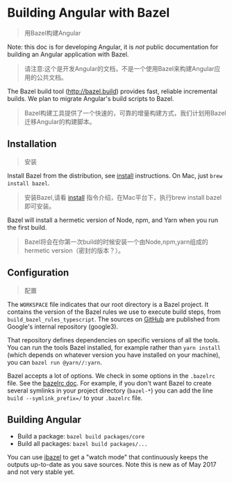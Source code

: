 # Building Angular with Bazel

> 用Bazel构建Angular

Note: this doc is for developing Angular, it is _not_ public
documentation for building an Angular application with Bazel.

> 请注意:这个是开发Angular的文档，不是一个使用Bazel来构建Angular应用的公共文档。

The Bazel build tool (http://bazel.build) provides fast, reliable
incremental builds. We plan to migrate Angular's build scripts to
Bazel.

> Bazel构建工具提供了一个快速的，可靠的增量构建方式，我们计划用Bazel迁移Angular的构建脚本。

## Installation

> 安装

Install Bazel from the distribution, see [install] instructions.
On Mac, just `brew install bazel`.

> 安装Bazel,请看 [install] 指令介绍，在Mac平台下，执行brew install bazel即可安装。

Bazel will install a hermetic version of Node, npm, and Yarn when
you run the first build.

> Bazel将会在你第一次build的时候安装一个由Node,npm,yarn组成的hermetic version（密封的版本？）。

[install]: https://bazel.build/versions/master/docs/install.html

## Configuration

> 配置

The `WORKSPACE` file indicates that our root directory is a
Bazel project. It contains the version of the Bazel rules we
use to execute build steps, from `build_bazel_rules_typescript`.
The sources on [GitHub] are published from Google's internal
repository (google3).

That repository defines dependencies on specific versions of
all the tools. You can run the tools Bazel installed, for
example rather than `yarn install` (which depends on whatever
version you have installed on your machine), you can
`bazel run @yarn//:yarn`.

Bazel accepts a lot of options. We check in some options in the
`.bazelrc` file. See the [bazelrc doc]. For example, if you don't
want Bazel to create several symlinks in your project directory
(`bazel-*`) you can add the line `build --symlink_prefix=/` to your
`.bazelrc` file.

[GitHub]: https://github.com/bazelbuild/rules_typescript
[bazelrc doc]: https://bazel.build/versions/master/docs/bazel-user-manual.html#bazelrc

## Building Angular

- Build a package: `bazel build packages/core`
- Build all packages: `bazel build packages/...`

You can use [ibazel] to get a "watch mode" that continuously
keeps the outputs up-to-date as you save sources. Note this is
new as of May 2017 and not very stable yet.

[ibazel]: https://github.com/bazelbuild/bazel-watcher
